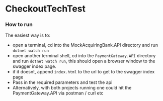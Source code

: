 # CheckoutTechTest

### How to run

The easiest way is to: 
- open a terminal, cd into the MockAcquiringBank.API directory and run `dotnet watch run`
- open another terminal shell, cd into the `PaymentGateway.API` directory and run `dotnet watch run`, this should open a browser window to the swagger index page. 
- if it doesnt, append `index.html` to the url to get to the swagger index page
- Pass in the required parameters and test the api
- Alternatively, with both projects running one could hit the PaymentGateway.API via postman / curl etc
